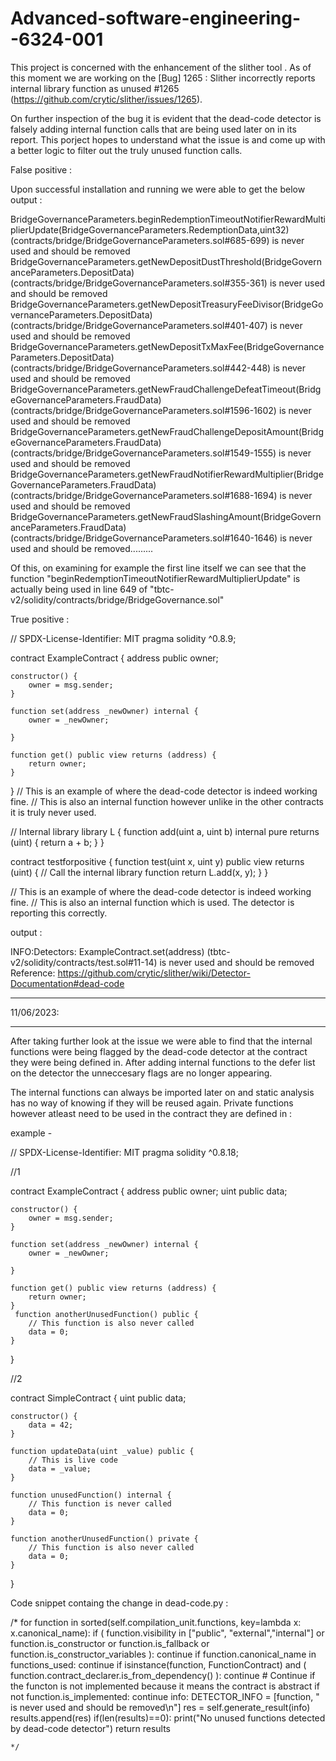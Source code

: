# Advanced-software-engineering--6324-001

This project is concerned with the enhancement of the slither tool . As of this moment we are working on the [Bug] 1265 : Slither incorrectly reports internal library function as unused #1265 (https://github.com/crytic/slither/issues/1265).

On further inspection of the bug it is evident that the dead-code detector is falsely adding internal function calls that are being used later on in its report. This porject hopes to understand what the issue is and come up with a better logic to filter out the truly unused function calls.

False positive :

Upon successful installation and running we were able to get the below output :

BridgeGovernanceParameters.beginRedemptionTimeoutNotifierRewardMultiplierUpdate(BridgeGovernanceParameters.RedemptionData,uint32) (contracts/bridge/BridgeGovernanceParameters.sol#685-699) is never used and should be removed
BridgeGovernanceParameters.getNewDepositDustThreshold(BridgeGovernanceParameters.DepositData) (contracts/bridge/BridgeGovernanceParameters.sol#355-361) is never used and should be removed
BridgeGovernanceParameters.getNewDepositTreasuryFeeDivisor(BridgeGovernanceParameters.DepositData) (contracts/bridge/BridgeGovernanceParameters.sol#401-407) is never used and should be removed
BridgeGovernanceParameters.getNewDepositTxMaxFee(BridgeGovernanceParameters.DepositData) (contracts/bridge/BridgeGovernanceParameters.sol#442-448) is never used and should be removed
BridgeGovernanceParameters.getNewFraudChallengeDefeatTimeout(BridgeGovernanceParameters.FraudData) (contracts/bridge/BridgeGovernanceParameters.sol#1596-1602) is never used and should be removed
BridgeGovernanceParameters.getNewFraudChallengeDepositAmount(BridgeGovernanceParameters.FraudData) (contracts/bridge/BridgeGovernanceParameters.sol#1549-1555) is never used and should be removed
BridgeGovernanceParameters.getNewFraudNotifierRewardMultiplier(BridgeGovernanceParameters.FraudData) (contracts/bridge/BridgeGovernanceParameters.sol#1688-1694) is never used and should be removed
BridgeGovernanceParameters.getNewFraudSlashingAmount(BridgeGovernanceParameters.FraudData) (contracts/bridge/BridgeGovernanceParameters.sol#1640-1646) is never used and should be removed.........

Of this, on examining for example the first line itself we can see that the function "beginRedemptionTimeoutNotifierRewardMultiplierUpdate" is actually being used in line 649 of "tbtc-v2/solidity/contracts/bridge/BridgeGovernance.sol"

True positive :

// SPDX-License-Identifier: MIT
pragma solidity ^0.8.9;

contract ExampleContract {
    address public owner;
    
    constructor() {
        owner = msg.sender;
    }

    function set(address _newOwner) internal {
        owner = _newOwner;
       
    }

    function get() public view returns (address) {
        return owner;
    }
}
// This is an example of where the dead-code detector is indeed working fine. 
// This is also an internal function however unlike in the other contracts it is truly never used.

// Internal library
library L {
    function add(uint a, uint b) internal pure returns (uint) {
        return a + b;
    }
}

contract testforpositive {
    function test(uint x, uint y) public view returns (uint) {
        // Call the internal library function
        return L.add(x, y);
    }
}


// This is an example of where the dead-code detector is indeed working fine. 
// This is also an internal function which is used. The detector is reporting this correctly.


output : 

INFO:Detectors:
ExampleContract.set(address) (tbtc-v2/solidity/contracts/test.sol#11-14) is never used and should be removed
Reference: https://github.com/crytic/slither/wiki/Detector-Documentation#dead-code

************************************************************************************************************************************************************************************************************************************************************************
11/06/2023:
************************************************************************************************************************************************************************************************************************************************************************

After taking further look at the issue we were able to find that the internal functions were being flagged by the dead-code detector at the contract they were being defined in. After adding internal functions to the defer list on the detector the unneccesary flags are no longer appearing.

The internal functions can always be imported later on and static analysis has no way of knowing if they will be reused again. Private functions however atleast need to be used in the contract they are defined in :

example -

// SPDX-License-Identifier: MIT
pragma solidity ^0.8.18;

//1

contract ExampleContract {
    address public owner;
    uint public data;

    constructor() {
        owner = msg.sender;
    }

    function set(address _newOwner) internal {
        owner = _newOwner;
       
    }

    function get() public view returns (address) {
        return owner;
    }
     function anotherUnusedFunction() public {
        // This function is also never called
        data = 0;
    }
}


//2

contract SimpleContract {
    uint public data;

    constructor() {
        data = 42;
    }

    function updateData(uint _value) public {
        // This is live code
        data = _value;
    }

    function unusedFunction() internal {
        // This function is never called
        data = 0;
    }

    function anotherUnusedFunction() private {
        // This function is also never called
        data = 0;
    }
}


Code snippet containg the change in dead-code.py :

/*
 for function in sorted(self.compilation_unit.functions, key=lambda x: x.canonical_name):
            if (
                function.visibility in ["public", "external","internal"]
                or function.is_constructor
                or function.is_fallback
                or function.is_constructor_variables
            ):
                continue
            if function.canonical_name in functions_used:
                continue
            if isinstance(function, FunctionContract) and (
                function.contract_declarer.is_from_dependency()
            ):
                continue
            # Continue if the functon is not implemented because it means the contract is abstract
            if not function.is_implemented:
                continue
            info: DETECTOR_INFO = [function, " is never used and should be removed\n"]
            res = self.generate_result(info)
            results.append(res)
        if(len(results)==0):
             print("No unused functions detected by dead-code detector")
        return results

    */
